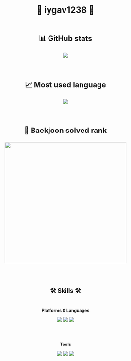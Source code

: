 <div align="center">

  <h1>👋 iygav1238 👋</h1>

  <br/>

  <p style="font-size: 24px; font-weight: bold;">📊 GitHub stats</p>

  <img src="https://github-readme-stats.vercel.app/api?username=iygav1238&show_icons=true&theme=radical" />

  <br/><br/>

  <p style="font-size: 24px; font-weight: bold;">📈 Most used language</p>

  <img src="https://github-readme-stats.vercel.app/api/top-langs/?username=iygav1238&layout=compact&theme=dark" />

  <br/><br/>

  <p style="font-size: 24px; font-weight: bold;">🏅 Baekjoon solved rank</p>

  <a href="https://solved.ac/iygav1238/">
    <img src="http://mazassumnida.wtf/api/v2/generate_badge?boj=iygav1238" width="400"/>
  </a>

  <br/><br/>

  <h1 style="font-size: 20px; font-weight: bold; margin-bottom: 5px;">🛠 Skills 🛠</h1>

  <br/>

  <p><strong>Platforms & Languages</strong></p>

  <img src="https://img.shields.io/badge/Python-3776AB.svg?&style=for-the-badge&logo=Python&logoColor=white"/>
  <img src="https://img.shields.io/badge/C++-00599C.svg?&style=for-the-badge&logo=C%2B%2B&logoColor=white"/>
  <img src="https://img.shields.io/badge/Java-007396.svg?&style=for-the-badge&logo=Java&logoColor=white"/>

  <br/><br/>

  <p><strong>Tools</strong></p>

  <img src="https://img.shields.io/badge/Git-F05032.svg?&style=for-the-badge&logo=Git&logoColor=white"/>
  <img src="https://img.shields.io/badge/Eclipse%20IDE-2C2255.svg?&style=for-the-badge&logo=Eclipse%20IDE&logoColor=white"/>
  <img src="https://img.shields.io/badge/Visual%20Studio%20Code-007ACC.svg?&style=for-the-badge&logo=Visual%20Studio%20Code&logoColor=white"/>

</div>

